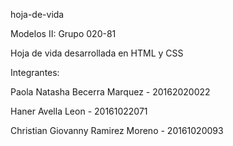 hoja-de-vida

Modelos II: Grupo 020-81

Hoja de vida desarrollada en HTML y CSS

Integrantes:

Paola Natasha Becerra Marquez - 20162020022

Haner Avella Leon - 20161022071

Christian Giovanny Ramirez Moreno - 20161020093
